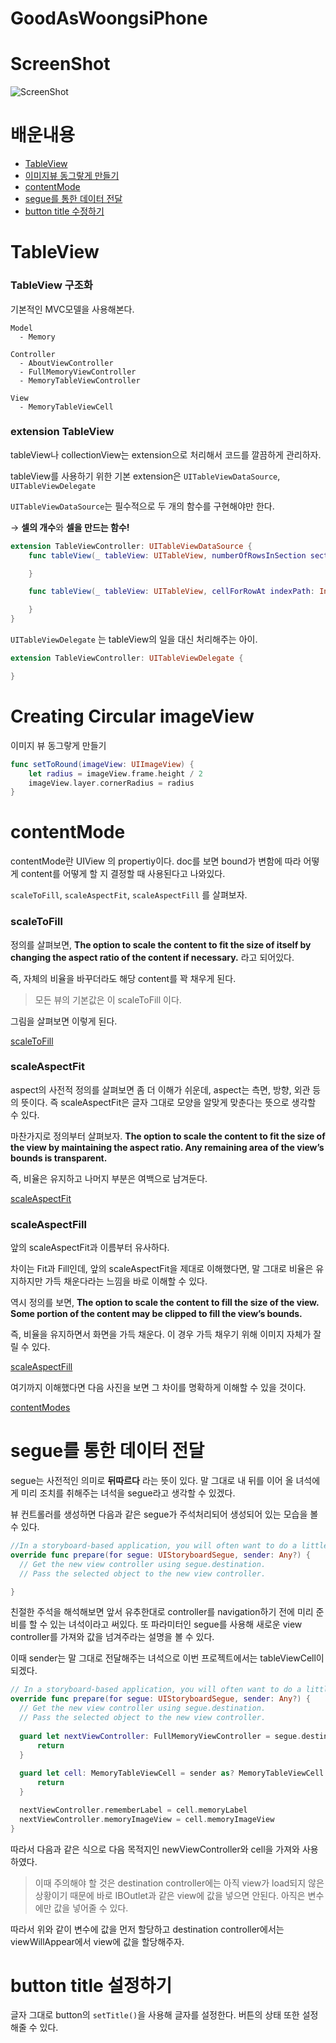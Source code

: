 # GoodAsWoongsiPhone

# ScreenShot
![ScreenShot](./GoodAsWoongsiPhone.gif)

# 배운내용

- [TableView](#tableview)
- [이미지뷰 동그랗게 만들기](#creating-circular-imageview)
- [contentMode](#contentmode)
- [segue를 통한 데이터 전달](#segue를-통한-데이터-전달)
- [button title 수정하기](#button-title-수정하기)

# TableView

### TableView 구조화

기본적인 MVC모델을 사용해본다. 

    Model
      - Memory
    
    Controller
      - AboutViewController
      - FullMemoryViewController
      - MemoryTableViewController
    
    View
      - MemoryTableViewCell

### extension TableView

tableView나 collectionView는 extension으로 처리해서 코드를 깔끔하게 관리하자.  

tableView를 사용하기 위한 기본 extension은 `UITableViewDataSource`, `UITableViewDelegate`

  

`UITableViewDataSource`는 필수적으로 두 개의 함수를 구현해야만 한다.

→ **셀의 개수**와 **셀을 만드는 함수!**

```swift
extension TableViewController: UITableViewDataSource {
    func tableView(_ tableView: UITableView, numberOfRowsInSection section: Int) -> Int {

    }

    func tableView(_ tableView: UITableView, cellForRowAt indexPath: IndexPath) -> UITableViewCell {

    }
}

```

`UITableViewDelegate` 는 tableView의 일을 대신 처리해주는 아이.

```swift
extension TableViewController: UITableViewDelegate {

}
```

# Creating Circular imageView

이미지 뷰 동그랗게 만들기

```swift
func setToRound(imageView: UIImageView) {
    let radius = imageView.frame.height / 2
    imageView.layer.cornerRadius = radius
}
```  
  
# contentMode

contentMode란 UIView 의 propertiy이다. doc를 보면 bound가 변함에 따라 어떻게 content를 어떻게 할 지 결정할 때 사용된다고 나와있다.   

 `scaleToFill`, `scaleAspectFit`, `scaleAspectFill` 를 살펴보자.

### scaleToFill

정의를 살펴보면, **The option to scale the content to fit the size of itself by changing the aspect ratio of the content if necessary.** 라고 되어있다. 

즉, 자체의 비율을 바꾸더라도 해당 content를 꽉 채우게 된다. 

> 모든 뷰의 기본값은 이 scaleToFill 이다.

그림을 살펴보면 이렇게 된다. 

[scaleToFill](https://lh3.googleusercontent.com/CXva4S72pHktdoLCTXt5hQJyeLB-QRsvEffIENfrcGB3MdQL7cNKITeK8IZXdcTPiHbopD7uTk3j4l2Ee15HIXCbTkDSp-2r8CahQBiBNwTUT4JIm_CuPVRqDeu8rIWLqkCWvmMrUoqb-RZ0XbB-xwG1K4jccbucUv6NmqCs6T2Tda04JXVZlw3gb86YQDE3Yiae4LZAbuo1oF61TTbSBNy9VD7Xo8iwT5zcusvWWFTnNyBUWgMiMJoqjQgqlVrGdYLzTsIBAJwfZbzV7WhsX9EXNQN_Sw0XCSn2Q6srfmEySNHV8djBfeJem7qsO0Dq63MUjQYN0RYwx1bsX6g9UR8R9NK99Rox8ruGrWThIRRxK8WjtRU9WLHFWgLhjVgK5THHyiyYY9w_XEu-W98QnGXxkQS4_ZHsXEh5q8Jm60MA0IDKBkLdTHYjNdflE87P4danETyb9Kfk8AGB1xHoQB1sWo_PZCSpZwO5d6C-l3uHWnicj6fT_H0vxyqWiCb-5HJ9Nx8Cz5XOdoHqRREFiGgEyE0FH9Ir7V4rNx5X8vWtOjrgCQwWARuw64Q7vZoGawqpa-ZOPS4i9OTyD86b_vSbeR9aYqwLBs1jw5fR2oC9uXuQiWwJakMq0oWkvI4_v0HQz9P2DtqsGIXnNu23tfZ0VRqrl9M=w728-h534-no)

### scaleAspectFit

aspect의 사전적 정의를 살펴보면 좀 더 이해가 쉬운데, aspect는 측면, 방향, 외관 등의 뜻이다. 즉 scaleAspectFit은 글자 그대로 모양을 알맞게 맞춘다는 뜻으로 생각할 수 있다.

마찬가지로 정의부터 살펴보자. **The option to scale the content to fit the size of the view by maintaining the aspect ratio. Any remaining area of the view’s bounds is transparent.**

즉, 비율은 유지하고 나머지 부분은 여백으로 남겨둔다.  

[scaleAspectFit](https://lh3.googleusercontent.com/vnyP5ArSiY2N-Y01nxxczTgmwlQolf0QVDAff_Q_pbaH9Kv_e9Wp0PVX56YQWi__XCZIijXoO0qUzytQEGVWBVHsGizR6ZLydpiU80X50uJK9ebdjDdHz-euRnTEQ2iu1JNKMRUZe_lEcKDoZAUjYLgXoTV0I7k991LHMaMegz-bOKE44aygQ47v9tn55KX-wyK1J7Le9cNe2CCz9hAs89xmE3bWt_ZgyjoBnjYh-wvBc55GkIvdP9m65Lg2HPQr4Z_tLE3sTyqncKzFYzoVYfCj4lrW9BDgg6aPKm7aCbaXGa9YA2YOYNzNUKQfd1WTRoFaMiH8FFhGQRWFnNjsqCoghojaCaAZ477556GDW5J-RPZ2OqtaNmqg-1T3Wf-xmqEP7P2FnTjIVkLE0UaviVRSf3-A8qcFNZoSOphJM2H31N-tek1-xVltuV58XB7ZlArSek5nwOiV4JuLSBpFSmBnViRq-Cc_or1OsO39RTVcT0fVxNIgvupU8pBro_e9eBXrAKrvoVgfZuZxevKwzpmmmASVGoA6vgi7ucgFpx-Z7lcszteUpWA7xXm_TeHWie3paiZ10MEz4cBDKqCWFo22HCceW09161MCqRo5blDFNOmL6bgtQBohw0KfCZ8EcgemLEeRjpZT5wqEhT5t3T_s1W13I30=w734-h534-no)

### scaleAspectFill

앞의 scaleAspectFit과 이름부터 유사하다.  

차이는 Fit과 Fill인데, 앞의 scaleAspectFit을 제대로 이해했다면, 말 그대로 비율은 유지하지만 가득 채운다라는 느낌을 바로 이해할 수 있다.

역시 정의를 보면, **The option to scale the content to fill the size of the view. Some portion of the content may be clipped to fill the view’s bounds.**  

 즉, 비율을 유지하면서 화면을 가득 채운다. 이 경우 가득 채우기 위해 이미지 자체가 잘릴 수 있다. 
 
[scaleAspectFill](https://lh3.googleusercontent.com/mZiE_5vj1E3Noq5zzgZe9jdFoUJK7RH4IL5Q9lkyxUNq3b34kd3aa5qaTJRjM3JBxhHgC7SWWSpYnkbhLQwVIuq60Y9qrPuv8eyoDENnPB-VtYeH7M6w3cOd4A_xyFPxblDw7Sszm5N1hoEK5Xfn8Y4VbSShlq24cNm3pqSZXfDX9-xyv8t9GLqDbepyjKmUxFNtu9QKpupj298XtEsJdienAo4DNg59o_iCbB4zVPeVh3QuBLFkEI9q6MrbTxGf4rtHFSaC-ZomCXY7-_V_qToG6UUyG9532IZMnMW5joMbnlkX8kZhv-eh2P4aiGYu3NVW3OHG4Rqx3Pa454SLHZBC0lTOv1pZ8wPd9eHYQHDVB3CmPFhkWE77GCANxEhUlWxNHexhtU9Dz1d9mbYR-HkqX_1J1RmgXFz-dBhfBgI2uznRtwOEgVaFsdy22Ge6XENLFsMt7j2dIIdJ_cP3r8rhO3dLSJpuYsWQz1ApkoytF5OKOG837vGEtdZaAJMdk6hxteLxHWzvcvHsArEc6p3-DBMTzA9Y4lxDGirrYsRIyDT16fpFWvBg6uITNAKqxOLATH0pK0iGS-r-3Q1_PWs_jrwvqRei9PAOZRaJIRrSnMRFTIgDJW4vKaRTU_57DhDMgQM2yKbx0eRScgmlVCSVTXP1HAY=w732-h530-no)

여기까지 이해했다면 다음 사진을 보면 그 차이를 명확하게 이해할 수 있을 것이다. 

[contentModes](https://lh3.googleusercontent.com/UIF3HOes18GU2zfq-6LWs1w4ODDnYCvwdvhTdISS4ywxw5Zh8hiib_mzKJcgyKOiCN-Hnzw3-xVW45UON-W16KLbSrMaeCauuMiMVSj1DfiHf32AvJlWizEtYtdI1QX6SL9IH4bJj-2yMDUK2JJYC2rcvyKyp_PKHdQxE3Fy_LxZTJGlPgN-FfowmFFxN5RSbVLxA17d1LuAJQPKUHsvCiYDvKu71aufVE17NFSWHKLeK9EkGdOjduu5n9j_J-850U40Q1pmXuRH_zDGirB5BCdiKNvFoJxdG1zqpp_kozc5KMI43Mn2XpqsBMu628r2zyt8BmTaG8HQoZC-Js0LgZEWIidBgijJrFBy_mcoyW0WjulKKL4yfHqtRSCqbk9JuvEKNI1d7afdjdOLSv89UDfg8SCmX69hpJjOk-Ld7LFqAkWvuLljzrbweb0Pa0hq6Y2yPhDwLbc4pPMag4yujMHiLQh7zZQnYdmi21u5iGLqibMKgsjooxGxJqzERCPh1o5twLKMycvllDn5TTy9qNdwx9JGpNE20KzKhusvb3N7xGSpXmFW0SUJtlGkKWWCcdhxiIG7DNK2eOcOphJdl8TKuBJsO03dKZZrfCZirawEQc9e-bWr5PV3WAMcFCRuwlLY8C5cFM0aGgsyW6qTfBRJ8kEcI1M=w930-h1160-no)  


# segue를 통한 데이터 전달

segue는 사전적인 의미로 **뒤따르다** 라는 뜻이 있다. 말 그대로 내 뒤를 이어 올 녀석에게 미리 조치를 취해주는 녀석을 segue라고 생각할 수 있겠다. 

뷰 컨트롤러를 생성하면 다음과 같은 segue가 주석처리되어 생성되어 있는 모습을 볼 수 있다.

```swift
//In a storyboard-based application, you will often want to do a little preparation before navigation
override func prepare(for segue: UIStoryboardSegue, sender: Any?) {
  // Get the new view controller using segue.destination.
  // Pass the selected object to the new view controller.

}
```

친절한 주석을 해석해보면 앞서 유추한대로 controller를 navigation하기 전에 미리 준비를 할 수 있는 녀석이라고 써있다. 또 파라미터인 segue를 사용해 새로운 view controller를 가져와 값을 넘겨주라는 설명을 볼 수 있다.  

이때 sender는 말 그대로 전달해주는 녀석으로 이번 프로젝트에서는 tableViewCell이 되겠다. 

```swift
// In a storyboard-based application, you will often want to do a little preparation before navigation
override func prepare(for segue: UIStoryboardSegue, sender: Any?) {
  // Get the new view controller using segue.destination.
  // Pass the selected object to the new view controller.
            
  guard let nextViewController: FullMemoryViewController = segue.destination as? FullMemoryViewController else {
      return
  }
            
  guard let cell: MemoryTableViewCell = sender as? MemoryTableViewCell else {
      return
  }

  nextViewController.rememberLabel = cell.memoryLabel
  nextViewController.memoryImageView = cell.memoryImageView
}
```

따라서 다음과 같은 식으로 다음 목적지인 newViewController와 cell을 가져와 사용하였다. 

> 이때 주의해야 할 것은 destination controller에는 아직 view가 load되지 않은 상황이기 때문에 바로 IBOutlet과 같은 view에 값을 넣으면 안된다. 아직은 변수에만 값을 넣어줄 수 있다.

따라서 위와 같이 변수에 값을 먼저 할당하고 destination controller에서는 viewWillAppear에서 view에 값을 할당해주자.  



# button title 설정하기

글자 그대로 button의 `setTitle()`을 사용해 글자를 설정한다. 버튼의 상태 또한 설정해줄 수 있다.
